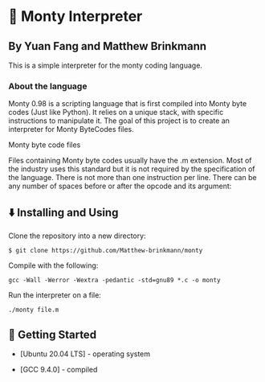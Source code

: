 # 🐍 Monty Interpreter
## By Yuan Fang and Matthew Brinkmann
This is a simple interpreter for the monty coding language.
### About the language
Monty 0.98 is a scripting language that is first compiled into Monty byte codes (Just like Python). It relies on a unique stack, with specific instructions to manipulate it. The goal of this project is to create an interpreter for Monty ByteCodes files.
   
Monty byte code files
   
Files containing Monty byte codes usually have the .m extension. Most of the industry uses this standard but it is not required by the specification of the language. There is not more than one instruction per line. There can be any number of spaces before or after the opcode and its argument:

## :arrow_down: Installing and Using

Clone the repository into a new directory:

```
$ git clone https://github.com/Matthew-brinkmann/monty
```
Compile with the following:

```
gcc -Wall -Werror -Wextra -pedantic -std=gnu89 *.c -o monty
```

Run the interpreter on a file:

```
./monty file.m
```
## :running: Getting Started

* [Ubuntu 20.04 LTS] - operating system

* [GCC 9.4.0] - compiled